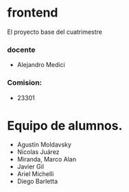 # frontend
El proyecto base del cuatrimestre

### docente
 - Alejandro Medici
 
### Comision:
 - 23301

# Equipo de alumnos.

- Agustín Moldavsky
- Nicolas Juárez
- Miranda, Marco Alan
- Javier Gil
- Ariel Michelli
- Diego Barletta


